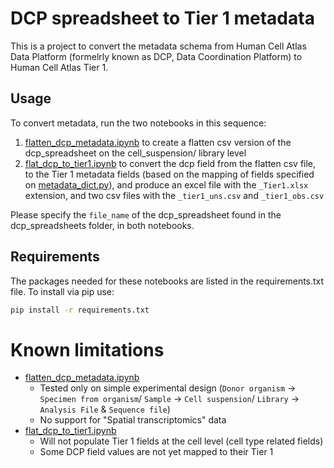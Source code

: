 # DCP spreadsheet to Tier 1 metadata

This is a project to convert the metadata schema from Human Cell Atlas Data Platform (formelrly known as DCP, Data Coordination Platform) to Human Cell Atlas Tier 1.

## Usage

To convert metadata, run the two notebooks in this sequence:
1. [flatten_dcp_metadata.ipynb](flatten_dcp_metadata.ipynb) to create a flatten csv version of the dcp_spreadsheet on the cell_suspension/ library level
2. [flat_dcp_to_tier1.ipynb](flat_dcp_to_tier1.ipynb) to convert the dcp field from the flatten csv file, to the Tier 1 metadata fields (based on the mapping of fields specified on [metadata_dict.py](metadata_dict.py)), and produce an excel file with the `_Tier1.xlsx` extension, and two csv files with the `_tier1_uns.csv` and `_tier1_obs.csv`

Please specify the `file_name` of the dcp_spreadsheet found in the dcp_spreadsheets folder, in both notebooks.

## Requirements
The packages needed for these notebooks are listed in the requirements.txt file. To install via pip use:
```bash
pip install -r requirements.txt
```

# Known limitations
- [flatten_dcp_metadata.ipynb](flatten_dcp_metadata.ipynb)
    - Tested only on simple experimental design (`Donor organism` -> `Specimen from organism`/ `Sample` -> `Cell suspension`/ `Library` -> `Analysis File` & `Sequence file`)
    - No support for "Spatial transcriptomics" data
- [flat_dcp_to_tier1.ipynb](flat_dcp_to_tier1.ipynb)
    - Will not populate Tier 1 fields at the cell level (cell type related fields)
    - Some DCP field values are not yet mapped to their Tier 1 